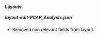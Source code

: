 #### Layouts 
##### layout-edit-PCAP_Analysis.json
  - Removed non relevant fields from layout.

<!--
##### PCAP Analysis
Non relevant comment.
-->
